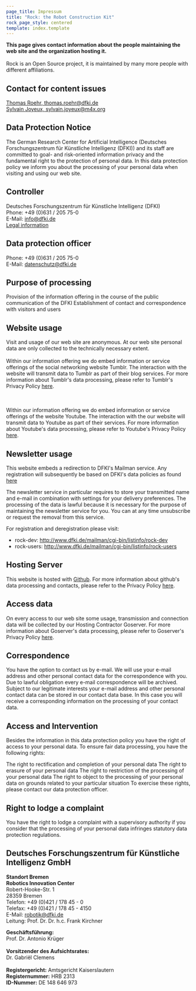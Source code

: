 ```yaml
---
page_title: Impressum
title: "Rock: the Robot Construction Kit"
rock_page_style: centered
template: index.template
---
```


<div>
<p>
<b>This page gives contact information about the people maintaining the web site and the organization hosting it.</b><br/><br/>
Rock is an Open Source project, it is maintained by many more people with different affiliations.
</p>

<h2>Contact for content issues</h2>
<a href="mailto:thomas.roehr@dfki.de">Thomas Roehr, thomas.roehr&#064;dfki.de</a><br/>
<a href="mailto:sylvain.joyeux@m4x.org">Sylvain Joyeux, sylvain.joyeux&#064;m4x.org</a>

<h2>Data Protection Notice</h2>
The German Research Center for Artificial Intelligence (Deutsches
Forschungszentrum f&uuml;r K&uuml;nstliche Intelligenz (DFKI)) and its staff are
committed to goal- and risk-oriented information privacy and the fundamental
right to the protection of personal data. In this data protection policy we
inform you about the processing of your personal data when visiting and using
our web site.

<h2>Controller</h2>
Deutsches Forschungszentrum f&uuml;r K&uuml;nstliche Intelligenz (DFKI)<br/>
Phone: +49 (0)631 / 205 75-0<br/>
E-Mail: <a href="mailto:info@dfki.de">info@dfki.de</a><br/>
<a href="https://www.dfki.de/web/legal-info-en">Legal information</a>

<h2>Data protection officer</h2>
Phone: +49 (0)631 / 205 75-0<br/>
E-Mail: <a href="mailto:datenschutz@dfki.de">datenschutz@dfki.de</a>


<h2>Purpose of processing</h2>
Provision of the information offering in the course of the public communication
of the DFKI Establishment of contact and correspondence with visitors and users


<h2>Website usage</h2>
Visit and usage of our web site are anonymous. At our web site personal data are
only collected to the technically necessary extent.
<br/><br/>
Within our information offering we do embed
information or service offerings of the social networking website Tumblr.
The interaction with the website will transmit data to Tumblr as part of
their blog services.
For more information about Tumblr's data processing, please refer to Tumblr's
Privacy Policy <a href="https://www.tumblr.com/privacy">here</a>.

<br/><br/>
Within our information offering we do embed
information or service offerings of the website Youtube.
The interaction with the our website will transmit data to Youtube as part of
their services.
For more information about Youtube's data processing, please refer to Youtube's
Privacy Policy <a href="https://policies.google.com/privacy">here</a>.


<h2>Newsletter usage</h2>
This website embeds a redirection to DFKI's Mailman service.
Any registration will subsequently be based on DFKI's data policies as found
<a href="https://www.dfki.de/web/data-protection-en">here</a><br/>

The newsletter service in particular requires to store your transmitted name and e-mail in combination with
settings for your delivery preferences. 
The processing of the data is lawful because it is necessary for the purpose of
maintaining the newsletter service for you. You can at any time unsubscribe or
request the removal from this service.<br/>

For registration and deregistration please visit:<br/>
<ul>
<li>rock-dev: <a
href="http://www.dfki.de/mailman/cgi-bin/listinfo/rock-dev">http://www.dfki.de/mailman/cgi-bin/listinfo/rock-dev</a></li>
<li>rock-users: <a href="http://www.dfki.de/mailman/cgi-bin/listinfo/rock-users">http://www.dfki.de/mailman/cgi-bin/listinfo/rock-users</a></li>
</ul>

<h2>Hosting Server</h2>
This website is hosted with <a href="https://github.com">Github</a>.
For more information about github's data processing and contacts, please refer to the
Privacy Policy <a href="https://help.github.com/en/articles/github-privacy-statement">here</a>.

<h2>Access data</h2>
On every access to our web site some usage, transmission and connection data
will be collected by our Hosting Contractor Goserver.
For more information about Goserver's data processing, please refer to
Goserver's Privacy Policy <a href="https://www.goserver.de/privacy-webtracking">here</a>.

<h2>Correspondence</h2>
You have the option to contact us by e-mail. We will use your e-mail address and
other personal contact data for the correspondence with you. Due to lawful
obligation every e-mail correspondence will be archived. Subject to our
legitimate interests your e-mail address and other personal contact data can be
stored in our contact data base. In this case you will receive a corresponding
information on the processing of your contact data.


<h2>Access and Intervention</h2>

Besides the information in this data protection policy you have the right of
access to your personal data. To ensure fair data processing, you have the
following rights:

The right to rectification and completion of your personal data
The right to erasure of your personal data
The right to restriction of the processing of your personal data
The right to object to the processing of your personal data on grounds related to your particular situation
To exercise these rights, please contact our data protection officer.

<h2>Right to lodge a complaint</h2>
You have the right to lodge a complaint with a supervisory authority if you
consider that the processing of your personal data infringes statutory data
protection regulations.

<h2>Deutsches Forschungszentrum f&uuml;r K&uuml;nstliche Intelligenz GmbH</h2>
    <p>
	<b>Standort Bremen<br />Robotics Innovation Center<br /></b>
	Robert-Hooke-Str. 1<br />
	28359 Bremen<br />
	Telefon: +49 (0)421 / 178 45 - 0<br />
	Telefax: +49 (0)421 / 178 45 - 4150<br />
	E-Mail: <a href="mailto:robotik@dfki.de">robotik&#064;dfki.de</a><br />
	Leitung: Prof. Dr. Dr. h.c. Frank Kirchner
    </p>
    <p>
    <b>Geschäftsführung:</b><br />
    Prof. Dr. Antonio Krüger<br />
    <br />
    <b>Vorsitzender des Aufsichtsrates:</b><br />
    Dr. Gabriël Clemens<br /><br />
    <b>Registergericht:</b> Amtsgericht Kaiserslautern<br />
    <b>Registernummer:</b> HRB 2313<br />
    <b>ID-Nummer:</b> DE 148 646 973
    </p>
</div>
